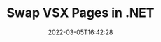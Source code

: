 ---
############################# Static ############################
layout: "auto-gen"
date: 2022-03-05T16:42:28
draft: false

############################# Head ############################
head_title: "Swap & Exchange VSX Pages in C# .NET"
head_description: " C# .NET users to swap and exchange positions of two pages within a VSX file using the file split API."

############################# Header ############################
title: "Swap VSX Pages in .NET"
description: "Swap and exchange positions of two pages within a VSX file using the file splitter API for .NET (C#, ASP.NET, VB.NET, .NET Core) applications."
bg_image: "https://cms.admin.containerize.com/templates/aspose/App_Themes/V3/images/bg/header1.png"
bg_overlay: false
button:
    enable: true
    icon: "fas fa-arrow-down"
    label: "Download Free Trial"
    link: "https://downloads.groupdocs.com/merger/net"

############################# SubMenu ############################
submenu:
    enable: true

    left:
        img_alt: "GroupDocs.Merger for .NET"
        image: "https://cms.admin.containerize.com/templates/groupdocs/images/product-logos/90x90-noborder/groupdocs-merger-net.png"
        product: "GroupDocs.Merger"
        platform: ".NET"

    middle:
        button:

            # button loop
            - link: "https://apireference.groupdocs.com/merger/net"
              text: "API Reference"

            # button loop
            - link: "https://github.com/groupdocs-merger"
              text: "Code Examples"

            # button loop
            - link: "https://products.groupdocs.app/merger/family"
              text: "Live Demos"

            # button loop
            - link: "https://purchase.groupdocs.com/pricing/merger/net"
              text: "Pricing"

    right:
        link_download: "https://downloads.groupdocs.com/merger"
        link_learn: "https://docs.groupdocs.com/merger/net"
        link_buy: "https://purchase.groupdocs.com"

############################# About ############################
about:
    enable: true
    title: "About GroupDocs.Merger for .NET API"
    content: |
        [GroupDocs.Merger for .NET](https://products.groupdocs.com/merger/net/) offers a simple solution to safely merge, split, move, remove, extract, swap & rotate between a wide range of document formats including PDF, Microsoft Office (Word, Excel, PowerPoint, OneNote), OpenDocument, HTML and many others within .NET applications. By adding just a few lines of the code, perform several document operations such as move, remove, rotate, swap, extract or change the orientation of pages within the documents. The documents merging API also supports previewing document pages as an image to analyse the document structure, formatting and content on the page.
        
        GroupDocs.Merger APIs are well supported on all major operating systems and platforms including .NET Framework, .NET Standard, .NET Core, Mono and Xamarin.

############################# Steps ############################
steps:
    enable: true
    title_left: "Swap VSX File Pages in .NET"
    content_left: |
        [GroupDocs.Merger](https://products.groupdocs.com/merger/net/) makes it easy for .NET developers to swap, exchange and organize pages within a VSX file by implementing a few easy steps.

        *   Initialise <mark>**SwapOptions**</mark> class to specify page numbers to exchange.
        *   Create new instance of <mark>**Merger**</mark> class and pass source document path as a constructor parameter.
        *   Call <mark>**SwapPages**</mark> method and pass <mark>**SwapOptions**</mark> object to it.
        *   Call <mark>**Save**</mark> method and pass desired file path to save resultant document.
        
    title_right: "System Requirements"
    content_right: |
        GroupDocs.Merger for .NET APIs are supported on all major platforms and operating systems. Before executing the code below, please make sure that you have the following prerequisites installed on your system.

        *   Operating Systems: Microsoft Windows, Linux, MacOS
        *   Development Environments: Visual Studio, Xamarin, MonoDevelop
        *   Frameworks: .NET Framework, .NET Standard, .NET Core, Mono
        *   Download the latest version of GroupDocs.Merger for .NET from [Nuget](https://www.nuget.org/packages/GroupDocs.Merger)
        
    code: |
        ```cs
        // Swap VSX file pages using GroupDocs.Merger API
        int pageNumber1 = 3;
        int pageNumber2 = 6;

        // Initialise SwapOptions class to specify page numbers to swap
        SwapOptions swapOptions = new SwapOptions(pageNumber2, pageNumber1);

        // Instantiate Merger with input VSX document
        using (Merger merger = new Merger("input.vsx"))
          {
            // Call SwapPages method and pass SwapOptions object to it
            merger.SwapPages(swapOptions);
            
            // Call Save method and pass desired file path to save the output document
            merger.Save("output.vsx");
          }
        ```

############################# Demos ############################
demos:
    enable: true
    title: "Live Demos - Swap VSX File Pages Online"
    content: |
        Swap pages within VSX files right now by visiting [GroupDocs.Merger Live Demos](https://products.groupdocs.app/splitter/swap-pages/vsx) website.
        The live demo has the following benefits
        
############################# About Formats ############################
about_formats:
    enable: true
    format:
        # format loop
        - icon: "far fa-file-alt"
          title: "About VSX File Format"
          content: |
            Files with .VSX extension refer to stencils that consist of drawings and shapes that are used for creating diagrams in Microsoft Visio. VSX files are saved in XML file format and was supported till Visio 2013. These are different than the primary VSDX file format that was introduced with Microsoft Visio 2013. VSX files can be opened in any text editor to view the contents.

          link: "https://docs.fileformat.com/image/vsx/"

############################# More Formats ############################
more_formats:
    enable: true
    title: "Swapping Pages of Other File Formats"
    content: |
        .NET documents merger & split API for file formats and images. Rearrange pages of some of the popular file formats as stated below.
    format: 
        # format loop
        - name: "Swap CSV File Pages in .NET"
          link: "https://products.groupdocs.com/merger/net/swap/csv/"
          description: "Comma Separated Values File"

        # format loop
        - name: "Swap DOC File Pages in .NET"
          link: "https://products.groupdocs.com/merger/net/swap/doc/"
          description: "Microsoft Word Document"

        # format loop
        - name: "Swap DOCM File Pages in .NET"
          link: "https://products.groupdocs.com/merger/net/swap/docm/"
          description: "Microsoft Word Macro-Enabled Document"

        # format loop
        - name: "Swap DOCX File Pages in .NET"
          link: "https://products.groupdocs.com/merger/net/swap/docx/"
          description: "Microsoft Word Open XML Document"

        # format loop
        - name: "Swap DOT File Pages in .NET"
          link: "https://products.groupdocs.com/merger/net/swap/dot/"
          description: "Microsoft Word Document Template"

        # format loop
        - name: "Swap DOTM File Pages in .NET"
          link: "https://products.groupdocs.com/merger/net/swap/dotm/"
          description: "Microsoft Word Macro-Enabled Template"

        # format loop
        - name: "Swap DOTX File Pages in .NET"
          link: "https://products.groupdocs.com/merger/net/swap/dotx/"
          description: "Word Open XML Document Template"

        # format loop
        - name: "Swap EPUB File Pages in .NET"
          link: "https://products.groupdocs.com/merger/net/swap/epub/"
          description: "Digital E-Book File Format"

        # format loop
        - name: "Swap HTML File Pages in .NET"
          link: "https://products.groupdocs.com/merger/net/swap/html/"
          description: "Hyper Text Markup Language"

        # format loop
        - name: "Swap MHT File Pages in .NET"
          link: "https://products.groupdocs.com/merger/net/swap/mht/"
          description: "MIME Encapsulation of Aggregate HTML"

        # format loop
        - name: "Swap MHTML File Pages in .NET"
          link: "https://products.groupdocs.com/merger/net/swap/mhtml/"
          description: "MIME Encapsulation of Aggregate HTML"

        # format loop
        - name: "Swap ODP File Pages in .NET"
          link: "https://products.groupdocs.com/merger/net/swap/odp/"
          description: "OpenDocument Presentation File Format"

        # format loop
        - name: "Swap ODS File Pages in .NET"
          link: "https://products.groupdocs.com/merger/net/swap/ods/"
          description: "Open Document Spreadsheet"

        # format loop
        - name: "Swap ODT File Pages in .NET"
          link: "https://products.groupdocs.com/merger/net/swap/odt/"
          description: "Open Document Text"

        # format loop
        - name: "Swap OTP File Pages in .NET"
          link: "https://products.groupdocs.com/merger/net/swap/otp/"
          description: "Origin Graph Template"

        # format loop
        - name: "Swap OTT File Pages in .NET"
          link: "https://products.groupdocs.com/merger/net/swap/ott/"
          description: "Open Document Template"

        # format loop
        - name: "Swap PDF File Pages in .NET"
          link: "https://products.groupdocs.com/merger/net/swap/pdf/"
          description: "Portable Document"

        # format loop
        - name: "Swap POTM File Pages in .NET"
          link: "https://products.groupdocs.com/merger/net/swap/potm/"
          description: "Microsoft PowerPoint Template"

        # format loop
        - name: "Swap POTX File Pages in .NET"
          link: "https://products.groupdocs.com/merger/net/swap/potx/"
          description: "Microsoft PowerPoint Open XML Template"

        # format loop
        - name: "Swap PPS File Pages in .NET"
          link: "https://products.groupdocs.com/merger/net/swap/pps/"
          description: "Microsoft PowerPoint Slide Show"

        # format loop
        - name: "Swap PPSM File Pages in .NET"
          link: "https://products.groupdocs.com/merger/net/swap/ppsm/"
          description: "Microsoft PowerPoint Slide Show"

        # format loop
        - name: "Swap PPSX File Pages in .NET"
          link: "https://products.groupdocs.com/merger/net/swap/ppsx/"
          description: "PowerPoint Open XML Slide Show"

        # format loop
        - name: "Swap PPT File Pages in .NET"
          link: "https://products.groupdocs.com/merger/net/swap/ppt/"
          description: "PowerPoint Presentation"

        # format loop
        - name: "Swap PPTM File Pages in .NET"
          link: "https://products.groupdocs.com/merger/net/swap/pptm/"
          description: "Microsoft PowerPoint Presentation"

        # format loop
        - name: "Swap PPTX File Pages in .NET"
          link: "https://products.groupdocs.com/merger/net/swap/pptx/"
          description: "PowerPoint Open XML Presentation"

        # format loop
        - name: "Swap PS File Pages in .NET"
          link: "https://products.groupdocs.com/merger/net/swap/ps/"
          description: "PostScript (PS)"

        # format loop
        - name: "Swap RTF File Pages in .NET"
          link: "https://products.groupdocs.com/merger/net/swap/rtf/"
          description: "Rich Text File Format"

        # format loop
        - name: "Swap TEX File Pages in .NET"
          link: "https://products.groupdocs.com/merger/net/swap/tex/"
          description: "LaTeX Source Document"

        # format loop
        - name: "Swap TSV File Pages in .NET"
          link: "https://products.groupdocs.com/merger/net/swap/tsv/"
          description: "Tab Separated Values File"

        # format loop
        - name: "Swap TXT File Pages in .NET"
          link: "https://products.groupdocs.com/merger/net/swap/txt/"
          description: "Plain Text File Format"

        # format loop
        - name: "Swap VDX File Pages in .NET"
          link: "https://products.groupdocs.com/merger/net/swap/vdx/"
          description: "Microsoft Visio XML Drawing File Format"

        # format loop
        - name: "Swap VSDM File Pages in .NET"
          link: "https://products.groupdocs.com/merger/net/swap/vsdm/"
          description: "Visio Macro-Enabled Drawing"

        # format loop
        - name: "Swap VSDX File Pages in .NET"
          link: "https://products.groupdocs.com/merger/net/swap/vsdx/"
          description: "Microsoft Visio File Format"

        # format loop
        - name: "Swap VSSM File Pages in .NET"
          link: "https://products.groupdocs.com/merger/net/swap/vssm/"
          description: "Microsoft Visio Macro Enabled File Format"

        # format loop
        - name: "Swap VSSX File Pages in .NET"
          link: "https://products.groupdocs.com/merger/net/swap/vssx/"
          description: "Visio Stencil File Format"

        # format loop
        - name: "Swap VSTM File Pages in .NET"
          link: "https://products.groupdocs.com/merger/net/swap/vstm/"
          description: "Visio Macro-Enabled Drawing Template"

        # format loop
        - name: "Swap VSTX File Pages in .NET"
          link: "https://products.groupdocs.com/merger/net/swap/vstx/"
          description: "Microsoft Visio File Format"

        # format loop
        - name: "Swap VTX File Pages in .NET"
          link: "https://products.groupdocs.com/merger/net/swap/vtx/"
          description: "Microsoft Visio Drawing Template"

        # format loop
        - name: "Swap XLAM File Pages in .NET"
          link: "https://products.groupdocs.com/merger/net/swap/xlam/"
          description: "Microsoft Excel Macro-Enabled Add-In"

        # format loop
        - name: "Swap XLS File Pages in .NET"
          link: "https://products.groupdocs.com/merger/net/swap/xls/"
          description: "Microsoft Excel Binary File Format"

        # format loop
        - name: "Swap XLSB File Pages in .NET"
          link: "https://products.groupdocs.com/merger/net/swap/xlsb/"
          description: "Microsoft Excel Binary Spreadsheet File"

        # format loop
        - name: "Swap XLSM File Pages in .NET"
          link: "https://products.groupdocs.com/merger/net/swap/xlsm/"
          description: "Microsoft Excel Macro-Enabled Spreadsheet"

        # format loop
        - name: "Swap XLSX File Pages in .NET"
          link: "https://products.groupdocs.com/merger/net/swap/xlsx/"
          description: "Microsoft Excel Open XML Spreadsheet"

        # format loop
        - name: "Swap XLT File Pages in .NET"
          link: "https://products.groupdocs.com/merger/net/swap/xlt/"
          description: "Microsoft Excel Template"

        # format loop
        - name: "Swap XLTM File Pages in .NET"
          link: "https://products.groupdocs.com/merger/net/swap/xltm/"
          description: "Microsoft Excel Macro-Enabled Template"

        # format loop
        - name: "Swap XLTX File Pages in .NET"
          link: "https://products.groupdocs.com/merger/net/swap/xltx/"
          description: "Microsoft Excel Open XML Template"

        # format loop
        - name: "Swap XPS File Pages in .NET"
          link: "https://products.groupdocs.com/merger/net/swap/xps/"
          description: "Open XML Paper Specification"



############################# Back to top ###############################
back_to_top:
    enable: true
---